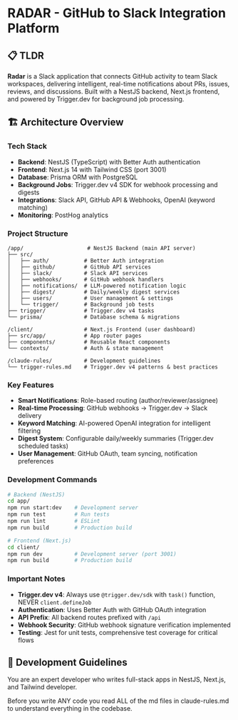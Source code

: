 # RADAR - GitHub to Slack Integration Platform

## 📋 TLDR
**Radar** is a Slack application that connects GitHub activity to team Slack workspaces, delivering intelligent, real-time notifications about PRs, issues, reviews, and discussions. Built with a NestJS backend, Next.js frontend, and powered by Trigger.dev for background job processing.

## 🏗️ Architecture Overview

### Tech Stack
- **Backend**: NestJS (TypeScript) with Better Auth authentication
- **Frontend**: Next.js 14 with Tailwind CSS (port 3001)
- **Database**: Prisma ORM with PostgreSQL
- **Background Jobs**: Trigger.dev v4 SDK for webhook processing and digests
- **Integrations**: Slack API, GitHub API & Webhooks, OpenAI (keyword matching)
- **Monitoring**: PostHog analytics

### Project Structure
```
/app/                    # NestJS Backend (main API server)
├── src/
│   ├── auth/           # Better Auth integration
│   ├── github/         # GitHub API services
│   ├── slack/          # Slack API services
│   ├── webhooks/       # GitHub webhook handlers
│   ├── notifications/  # LLM-powered notification logic
│   ├── digest/         # Daily/weekly digest services
│   ├── users/          # User management & settings
│   └── trigger/        # Background job tests
├── trigger/            # Trigger.dev v4 tasks
└── prisma/             # Database schema & migrations

/client/                # Next.js Frontend (user dashboard)
├── src/app/            # App router pages
├── components/         # Reusable React components
└── contexts/           # Auth & state management

/claude-rules/          # Development guidelines
└── trigger-rules.md    # Trigger.dev v4 patterns & best practices
```

### Key Features
- **Smart Notifications**: Role-based routing (author/reviewer/assignee)
- **Real-time Processing**: GitHub webhooks → Trigger.dev → Slack delivery
- **Keyword Matching**: AI-powered OpenAI integration for intelligent filtering
- **Digest System**: Configurable daily/weekly summaries (Trigger.dev scheduled tasks)
- **User Management**: GitHub OAuth, team syncing, notification preferences

### Development Commands
```bash
# Backend (NestJS)
cd app/
npm run start:dev    # Development server
npm run test         # Run tests
npm run lint         # ESLint
npm run build        # Production build

# Frontend (Next.js)
cd client/
npm run dev          # Development server (port 3001)
npm run build        # Production build
```

### Important Notes
- **Trigger.dev v4**: Always use `@trigger.dev/sdk` with `task()` function, NEVER `client.defineJob`
- **Authentication**: Uses Better Auth with GitHub OAuth integration
- **API Prefix**: All backend routes prefixed with `/api`
- **Webhook Security**: GitHub webhook signature verification implemented
- **Testing**: Jest for unit tests, comprehensive test coverage for critical flows

## 🔧 Development Guidelines
You are an expert developer who writes full-stack apps in NestJS, Next.js, and Tailwind developer. 

Before you write ANY code you read ALL of the md files in claude-rules.md to understand everything in the codebase.